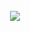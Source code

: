 <title>GreenPI</title>
<div class="navbar navbar-fixed-top"></div>
<br><br><br><br><br><br><br><br><br>
<img src="http://mas.ricohmds.sg/assets/MAS-logo.png" style="width: 280px; margin-left: -12px;">

<xmp theme="Cerulean" style="display:none;">

# greenpi

> raising environmental consciousness within an organization

<div style="page-break-after: always;"></div>


##Getting started

1. plug in the RaspberryPI to the small LCD with a HDMI connector
1. plug in the Raspberry PI to power with a micro-usb connector
1. Wait for about **90 seconds**
1. You should see the main screen on the tiny LCD

	![](readme-img/main.png)

1. In your administrator computer, find out the IP address of this RaspberryPI by scanning the connected devices to your router. E.g. `192.168.1.149`
1. Visit the IP address in your computer's Chrome browser. E.g. `192.168.1.149:9000`	
1. Visit the admin page in your computer's Chrome browser. E.g. `192.168.1.149:9000/admin`. The default login credentials are:

	```
	User Name: sprout
	Password: greenpi
	```	
	
	![](readme-img/admin.png)	
	
1. Add the admin details accordingly on the admin page after logging in succesfully:

	```
	Current printer IP [192.168.1.172]
	Organisation CAP [1000000]
	Total printers [4]
	
	Company Logo 	[upload an image]  
	
	Posters  		
						[upload an image]
						[upload an image]
	 					[upload an image]
	 					[upload an image]
	 					[upload an image]
	
	New password
	Confirm password
	```
	
	![](readme-img/admin-success.png)
	
1. Go to the main page `192.168.1.149:9000` from your admin computer and click start.

###future changes

Just go to any browser fro your admin laptop and access

1. **Change Settings**: To change any admin settings such as posters or logo access the raspberry pi's ip from your admin computer's browser again. E.g. `192.168.1.149:9000/admin`
1. **Stop simulation**: To stop the simulation and restart it clikc the hidden `STOP` simulation button as shown below.

	![](readme-img/stop-click.jpg)

1. **Start simulation**: To start the simulation just click the `START` button in the middle of the screen.

	![](readme-img/start-click.jpg)


<div style="page-break-after: always;"></div>

##Equipment

1. Raspberry PI Model B++
1. Micro USB power adapter for pi
1. LCD screen
1. HDMI cable for the LCD
1. Power cable for the LCD
1. 8GB SD Card (Speed 10x) 

<div style="page-break-after: always;"></div>

##install in a raspberry pi

1. clone the repo

	```
	git clone git@github.com:ManagedApplicationServices/greenpi.git
	```
1. create the config file

	```
	cp config.sample.json config.json
	```
1. edit the config file `sudo nano config.json`

	```
	{
    "printerIP": "172.19.107.61",
    "paperUsageCap": 96,
    "totalPrinters": 4,
    "appPath": "/path/to/app",
    "paperUsagePath": "/web/guest/en/websys/status/getUnificationCounter.cgi",
    "machineDetailPath": "/web/guest/en/websys/status/configuration.cgi",
    "username": "sprout",
    "passwordHash": "$2a$08$oAXUGmm186QSjofIjM.fLur6ru7S6KW3L5gw9.wBMW9T9imqL/tSC"
}
	```	
1. install bower and npm packages

	```
	npm install
	bower install
	```
1. start the server

	```
	$ node index.js
	```
1. go to url [localhost:9000/admin](localhost:9000/admin) to amend the settings. default settings are:

	- username: `sprout`
	- password: `greenpi`


##deploy to raspberrypi

1. ssh into the greenpi

	```
	ssh greenpi	
	```
1. go to `~/apps/greenpi` and get the latest repo code

	```
	git pull
	npm install && bower install
	node index.js
	```
1. visit browser [localhost:9000](http://localhost:9000)

##install for development

1. start redis

	```
	redis-server
	```
	
1. start kraken with node and visit browser [localhost:9000](http://localhost:9000/)

	```
	nodemon index.js 
	```



##prepare sd card from brand new rpi

###1. initial setup

1. **Install**: [raspbian](http://www.raspberrypi.org/downloads/) with Noobs on a 8GB SD Card (speed 10x)
1. **bootup**: rpi and login with default credntials:

	```
	login: pi
	password: raspberry
	```
1. general configuration with `sudo raspi-config`
1. **Hostname and Hosts**
	1. set hostname of the rpi in file `/etc/hostname`

		```
		greenpi
		```
	1. set host of the rpi in file `/etc/hosts` in the last line

		```
		127.0.1.1	greenpi
		```
1. **Keyboard**
	1. change the keyboard layout to US
	
		```
		sudo nano /etc/default/keyboard
		```

1. **add new user**
	1. add new user `developer` and its password
	
		```
		sudo useradd -m developer
		sudo passwd developer
		```
	1. add user `developer` to sudoers list in file `/etc/sudoers` at the last line

		```
		developer ALL=(ALL) NOPASSWD: ALL
		```	

1. **update** packages with an ethernet connection

	```
	sudo apt-get update
	sudo apt-get upgrade
	```

1. setup wifi accordingly
1. **screen resolution**: edit file `/boot/config.txt`
	
	```
	disable_overscan=1
	framebuffer_width=1280
	framebuffer_height=800
	```	
1. **setup ssh**: ensure the ssh keys are stored in user folder `/home/developer/.ssh` and not under the root
1. **shutdown / restart**

	1. shutdown
	
		```
		sudo shutdown now
		```
	1. reboot
	
		```
		sudo reboot	
		```

##configure RPi kiosk mode

1. edit file `/home/developer/.xinitrc`

	```
	unclutter -idle 15 -root &
	xset -dpms &
	xset s off &
	
	cd ~/apps/greenpi
	/home/developer/.nvm/v0.10.26/bin/node index.js & > greenpi_xinitrc_log.log 2> greenpi_xinitrc_error.log
	sleep 10
	
	while true; do
	        killall -TERM chromium 2>/dev/null;
	        sleep 2;
	        killall -9 chromium 2>/dev/null;
	        chromium --incognito --kiosk --window-size=1280,800 --window-position=0,0 http://localhost:9000
	done;
	```
1. edit file `/etc/rc.local` with login as user `developer` and `startx`

	```
	#!/bin/sh -e
	#
	# rc.local
	#
	# This script is executed at the end of each multiuser runlevel.
	# Make sure that the script will "exit 0" on success or any other
	# value on error.
	#
	# In order to enable or disable this script just change the execution
	# bits.
	#
	# By default this script does nothing.
	
	# Print the IP address
	
	su -l developer -c startx &
	
	_IP=$(hostname -I) || true
	if [ "$_IP" ]; then
	  printf "My IP address is %s\n" "$_IP"
	fi
	
	exit 0
	```
1. edit file `/boot/cmdline.txt` to hide bootup text

	```
	dwc_otg.lpm_enable=0 console=ttyAMA0,115200 console=tty3 root=/dev/mmcblk0p6 rootfstype=ext4 elevator=deadline rootwait loglevel=3
	```
1. exit kiosk mode to command line press:

	```
	Ctrl + Alt + F2
	```

##create splash screen

**Note**: Reference on [how to create the splash screen](http://www.edv-huber.com/index.php/problemloesungen/15-custom-splash-screen-for-raspberry-pi-raspbian). This splash screen will only be available after complete boot up.

1. install frame buffer image

	```
	sudo apt-get install fbi
	```
1. create a daemon file `/etc/init.d/asplashscreen`

	```
	#!/bin/sh
	
	do_start () {
	
	    /usr/bin/fbi -T 1 -noverbose -a /etc/splash.jpg
	    exit 0
	}
	
	case "$1" in
	  start|"")
	    do_start
	    ;;
	  restart|reload|force-reload)
	    echo "Error: argument '$1' not supported" >&2
	    exit 3
	    ;;
	  stop)
	    # No-op
	    ;;
	  status)
	    exit 0
	    ;;
	  *)
	    echo "Usage: asplashscreen [start|stop]" >&2
	    exit 3
	    ;;
	esac
	
	:
	```
1. make it executable

	```
	sudo chmod a+x /etc/init.d/asplashscreen
	```
1. move an image to `/etc/splash.jpg`

##configure RPi Wifi (WPA personal)

1. edit file `sudo nano /etc/network/interfaces`

	```
	auto wlan0
	auto lo
	
	iface lo inet loopback
	iface eth0 inet dhcp
	
	allow-hotplug wlan0
	iface wlan0 inet dhcp
	
	wpa-conf /etc/wpa_supplicant/wpa_supplicant.conf
	```
1. edit config file `sudo nano /etc/wpa_supplicant/wpa_supplicant.conf`

	```	
	ctrl_interface=DIR=/var/run/wpa_supplicant GROUP=netdev
	update_config=1

	network={
		ssid="your ssid"
		psk="password"
		proto=WPA
		key_mgmt=WPA-PSK
		pairwise=TKIP
		auth_alg=OPEN
	}
	
	network={
		ssid="another ssid"
		psk="password"
		proto=WPA
		key_mgmt=WPA-PSK
		pairwise=TKIP
		auth_alg=OPEN
	}
	``` 
1. shutdown and restart connection

	```
	sudo /etc/init.d/networking restart # method 1
	sudo ifdown wlan0 # method 2
	sudo ifup wlan0
	```	
1. check connection

	```
	ping 8.8.8.8
	```
1. get rpi's ip address

	```
	ifconfig # read wlan0, 2nd line: inet addr
	```

##backups for the sd card images

###get the backups

1. All SD card images can be found in RSP AWS S3 bucket `rspdeveloper`. Versions correspond to git tags deployed to production in the Raspberry PI.

	![](readme-img/aws-s3-backups.png)

###creating backups for sd cards

1. shutdown the pi properly through ssh

	```
	sudo shutdown now
	```
1. pull out the SD card from the pi and insert it into your computer
1. see all connected devices to your computer and recognise your SD card

	```
	df -h
	```
1. make an image of the SD Card with the name corresponding the the git tag shipped to production (raspberry pi) as noted on the [release github page](https://github.com/ManagedApplicationServices/greenpi/releases)

	```
	sudo dd bs=1m if=/dev/disk1 of=greenpiV0.14.0.img
	```
1. zip the image

	```
	tar -cvzf greenpiV0.14.0.img.gz greenpiV0.14.0.img
	```
1. Store it somewhere. E.g. Upload to AWS S3 bucket `rspdeveloper`



##changelog

1. `v0.14.0` minor adjustments 
1. `v0.13.0` printer info is gotten upon clicking the start button
1. `v0.12.0` refresh page, async pattern and demo mode
1. `v0.10.0` connected to live printer data
1. `v0.9.0` rotating posters at intervals of 2.5 minutes
1. `v0.8.1` moved the last tree away from the right scrollbar and positioned the graph
1. `v0.8.0` moved everything away from right scrollbar of the browser
1. `v0.7.0` simplified to static cloud messages
1. `v0.6.0` simplified tree branches, removed animations
1. `v0.2.0` simulation at every interval 1 Apr 2014
1. `v0.1.0` reducing trees [e357d9a](https://github.com/ManagedApplicationServices/greenpi/commit/e357d9a0338ca0231798968c26b68fec6caadef3) 26 Mar 2014

	



</xmp>
<script src="http://strapdownjs.com/v/0.2/strapdown.js"></script>
<script src="http://code.jquery.com/jquery-1.11.0.min.js"></script>
<script>
	var $head = $("head");
	var style = $("<link href='http://fonts.googleapis.com/css?family=Open+Sans:300' rel='stylesheet' type='text/css'>"
+"<style> "
+"	body, h1, h2, h3, h4, h5, p {"
+"		font-family: 'Open Sans', sans-serif, Helvetica, Arial, sans-serif !important;"
+"      font-weight: 300 !important"
+"	}"
+"	body, p {"
+"		text-align: justify !important;"
+"		text-justify: inter-word !important;"
+"	}"
+"</style>");
	$head.append(style);
</script>








